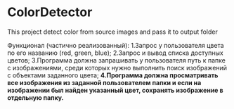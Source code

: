 # ColorDetector
This project detect color from source images and pass it to output folder
	
  Функционал (частично реализованный):
1.Запрос у пользователя цвета по его названию (red, green, blue);
2.Запрос и вывод списка доступных цветов;
3.Программа должна запрашивать у пользователя путь к папке с изображениями, среди которых нужно выполнить поиск изображений с объектами заданного цвета;
**4.Программа должна просматривать все изображения из заданной пользователем папки и если на изображении был найден указанный цвет, сохранять изображение в отдельную папку.**
